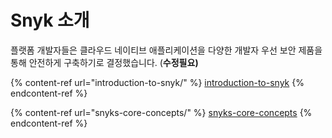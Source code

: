 # Snyk 소개

플랫폼 개발자들은 클라우드 네이티브 애플리케이션을 다양한 개발자 우선 보안 제품을 통해 안전하게 구축하기로 결정했습니다. (**수정필요)**

{% content-ref url="introduction-to-snyk/" %}
[introduction-to-snyk](introduction-to-snyk/)
{% endcontent-ref %}

{% content-ref url="snyks-core-concepts/" %}
[snyks-core-concepts](snyks-core-concepts/)
{% endcontent-ref %}
